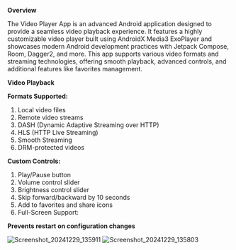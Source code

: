 **Overview**

The Video Player App is an advanced Android application designed to provide a seamless video playback experience. It features a highly customizable video player built using AndroidX Media3 ExoPlayer and showcases modern Android development practices with Jetpack Compose, Room, Dagger2, and more. This app supports various video formats and streaming technologies, offering smooth playback, advanced controls, and additional features like favorites management.

**Video Playback**

**Formats Supported:**
1. Local video files
2. Remote video streams
3. DASH (Dynamic Adaptive Streaming over HTTP)
4. HLS (HTTP Live Streaming)
5. Smooth Streaming
6. DRM-protected videos

**Custom Controls:**

1. Play/Pause button
2. Volume control slider
3. Brightness control slider
4. Skip forward/backward by 10 seconds
5. Add to favorites and share icons
6. Full-Screen Support:

**Prevents restart on configuration changes**

![Screenshot_20241229_135911](https://github.com/user-attachments/assets/2a4d5292-0e88-4c11-ac6d-9b8c8a6b20c4)
![Screenshot_20241229_135803](https://github.com/user-attachments/assets/08ee3436-0c07-4657-855f-c352874eae45)

